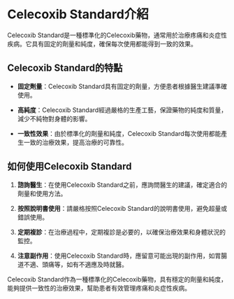 # Celecoxib Standard介紹
Celecoxib Standard是一種標準化的Celecoxib藥物，通常用於治療疼痛和炎症性疾病。它具有固定的劑量和純度，確保每次使用都能得到一致的效果。
## Celecoxib Standard的特點
- **固定劑量**：Celecoxib Standard具有固定的劑量，方便患者根據醫生建議準確使用。
- **高純度**：Celecoxib Standard經過嚴格的生產工藝，保證藥物的純度和質量，減少不純物對身體的影響。
- **一致性效果**：由於標準化的劑量和純度，Celecoxib Standard每次使用都能產生一致的治療效果，提高治療的可靠性。
## 如何使用Celecoxib Standard
1. **諮詢醫生**：在使用Celecoxib Standard之前，應詢問醫生的建議，確定適合的劑量和使用方法。
2. **按照說明書使用**：請嚴格按照Celecoxib Standard的說明書使用，避免超量或錯誤使用。
3. **定期複診**：在治療過程中，定期複診是必要的，以確保治療效果和身體狀況的監控。
4. **注意副作用**：使用Celecoxib Standard時，應留意可能出現的副作用，如胃腸道不適、頭痛等，如有不適應及時就醫。
Celecoxib Standard作為一種標準化的Celecoxib藥物，具有穩定的劑量和純度，能夠提供一致性的治療效果，幫助患者有效管理疼痛和炎症性疾病。